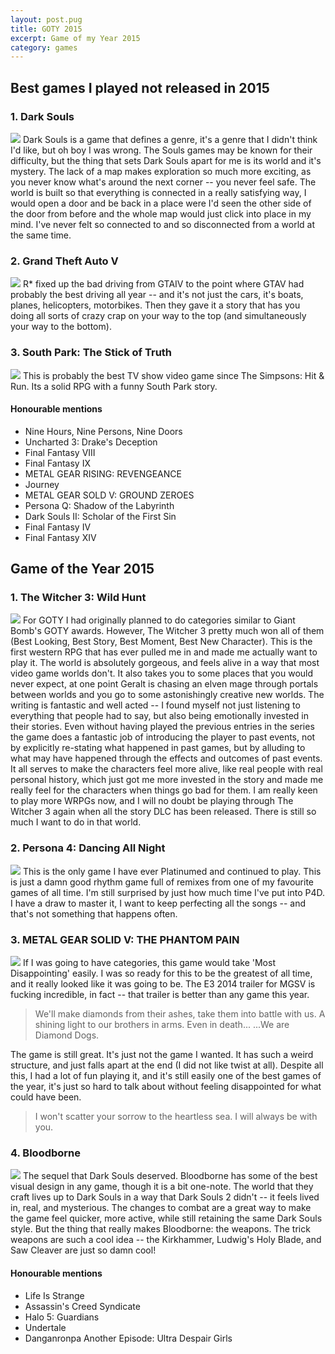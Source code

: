```yaml
---
layout: post.pug
title: GOTY 2015
excerpt: Game of my Year 2015
category: games
---
```


## Best games I played not released in 2015

### 1. Dark Souls
<a href="{{ site.images }}/goty2015/dark-souls.jpg" target="_blank"><img src="{{ site.images }}/goty2015/dark-souls.jpg"></a>
Dark Souls is a game that defines a genre, it's a genre that I didn't think I'd like, but oh boy I was wrong. The Souls games may be known for their difficulty, but the thing that sets Dark Souls apart for me is its world and it's mystery. The lack of a map makes exploration so much more exciting, as you never know what's around the next corner -- you never feel safe. The world is built so that everything is connected in a really satisfying way, I would open a door and be back in a place were I'd seen the other side of the door from before and the whole map would just click into place in my mind. I've never felt so connected to and so disconnected from a world at the same time.


### 2. Grand Theft Auto V
<a href="{{ site.images }}/goty2015/gta5.jpg" target="_blank"><img src="{{ site.images }}/goty2015/gta5.jpg"></a>
R* fixed up the bad driving from GTAIV to the point where GTAV had probably the best driving all year -- and it's not just the cars, it's boats, planes, helicopters, motorbikes. Then they gave it a story that has you doing all sorts of crazy crap on your way to the top (and simultaneously your way to the bottom).


### 3. South Park: The Stick of Truth
<a href="{{ site.images }}/goty2015/south-park.jpg" target="_blank"><img src="{{ site.images }}/goty2015/south-park.jpg"></a>
This is probably the best TV show video game since The Simpsons: Hit & Run. Its a solid RPG with a funny South Park story.


#### Honourable mentions
- Nine Hours, Nine Persons, Nine Doors
- Uncharted 3: Drake's Deception
- Final Fantasy VIII
- Final Fantasy IX
- METAL GEAR RISING: REVENGEANCE
- Journey
- METAL GEAR SOLD V: GROUND ZEROES
- Persona Q: Shadow of the Labyrinth
- Dark Souls II: Scholar of the First Sin
- Final Fantasy IV
- Final Fantasy XIV





## Game of the Year 2015

### 1. The Witcher 3: Wild Hunt
<a href="{{ site.images }}/goty2015/witcher3.jpg" target="_blank"><img src="{{ site.images }}/goty2015/witcher3.jpg"></a>
For GOTY I had originally planned to do categories similar to Giant Bomb's GOTY awards. However, The Witcher 3 pretty much won all of them (Best Looking, Best Story, Best Moment, Best New Character). This is the first western RPG that has ever pulled me in and made me actually want to play it. The world is absolutely gorgeous, and feels alive in a way that most video game worlds don't. It also takes you to some places that you would never expect, at one point Geralt is chasing an elven mage through portals between worlds and you go to some astonishingly creative new worlds. The writing is fantastic and well acted -- I found myself not just listening to everything that people had to say, but also being emotionally invested in their stories. Even without having played the previous entries in the series the game does a fantastic job of introducing the player to past events, not by explicitly re-stating what happened in past games, but by alluding to what may have happened through the effects and outcomes of past events. It all serves to make the characters feel more alive, like real people with real personal history, which just got me more invested in the story and made me really feel for the characters when things go bad for them. I am really keen to play more WRPGs now, and I will no doubt be playing through The Witcher 3 again when all the story DLC has been released. There is still so much I want to do in that world.


### 2. Persona 4: Dancing All Night
<a href="{{ site.images }}/goty2015/p4d.jpg" target="_blank"><img src="{{ site.images }}/goty2015/p4d.jpg"></a>
This is the only game I have ever Platinumed and continued to play. This is just a damn good rhythm game full of remixes from one of my favourite games of all time. I'm still surprised by just how much time I've put into P4D. I have a draw to master it, I want to keep perfecting all the songs -- and that's not something that happens often.


### 3. METAL GEAR SOLID V: THE PHANTOM PAIN
<a href="{{ site.images }}/goty2015/mgs5.jpg" target="_blank"><img src="{{ site.images }}/goty2015/mgs5.jpg"></a>
If I was going to have categories, this game would take 'Most Disappointing' easily. I was so ready for this to be the greatest of all time, and it really looked like it was going to be. The E3 2014 trailer for MGSV is fucking incredible, in fact -- that trailer is better than any game this year.

> We'll make diamonds from their ashes, take them into battle with us.
> A shining light to our brothers in arms. Even in death...
> ...We are Diamond Dogs.

The game is still great. It's just not the game I wanted. It has such a weird structure, and just falls apart at the end (I did not like twist at all). Despite all this, I had a lot of fun playing it, and it's still easily one of the best games of the year, it's just so hard to talk about without feeling disappointed for what could have been.

> I won't scatter your sorrow to the heartless sea. I will always be with you.
	

### 4. Bloodborne
<a href="{{ site.images }}/goty2015/bloodborne.jpg" target="_blank"><img src="{{ site.images }}/goty2015/bloodborne.jpg"></a>
The sequel that Dark Souls deserved. Bloodborne has some of the best visual design in any game, though it is a bit one-note. The world that they craft lives up to Dark Souls in a way that Dark Souls 2 didn't -- it feels lived in, real, and mysterious. The changes to combat are a great way to make the game feel quicker, more active, while still retaining the same Dark Souls style. But the thing that really makes Bloodborne: the weapons. The trick weapons are such a cool idea -- the Kirkhammer, Ludwig's Holy Blade, and Saw Cleaver are just so damn cool!


#### Honourable mentions
- Life Is Strange
- Assassin's Creed Syndicate
- Halo 5: Guardians
- Undertale
- Danganronpa Another Episode: Ultra Despair Girls










